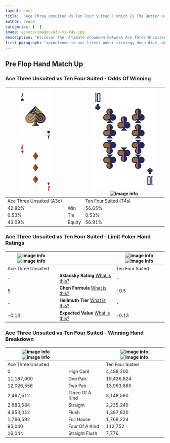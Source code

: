 ```yaml
---
layout: post
title:  "Ace Three Unsuited Vs Ten Four Suited | Which Is The Better Hand In Poker? A Complete Guide"
author: reece
categories: [  ]
image: assets/images/a3o-vs-t4s.jpg
description: "Discover the ultimate showdown between Ace Three Unsuited and Ten Four Suited in poker! Uncover the odds, strategies, and scenarios where one hand triumphs over the other. Get ready to up your poker game with this thrilling analysis."
first_paragraph: "<p>Welcome to our latest poker strategy deep dive, where we're pitting two distinct hands against each other in a high-stakes showdown: Ace Three Unsuited vs Ten Four Suited.</p><p>In the dynamic world of poker, every decision counts, and knowing which hand holds the upper hand is key to your success at the table.</p><p>In this article, we'll dissect these two hands, explore the scenarios where one dominates the other, and equip you with the knowledge to make strategic choices that can tip the odds in your favor.</p><p>Get ready to unravel the intriguing dynamics of these poker hands and elevate your game to new heights.</p>"
---
```




[comment]: # (sp0)

## Pre Flop Hand Match Up

<div class="table hand-ratings" markdown="1"> 



### Ace Three Unsuited vs Ten Four Suited - Odds Of Winning


    
| ![image info](assets/images/hand1/A.png) ![image info](assets/images/hand1/3o.png) |  | ![image info](assets/images/hand2/T.png) ![image info](assets/images/hand2/4s.png) |
| -------- | -------- | -------- |
| Ace Three Unsuited (A3o) |  | Ten Four Suited (T4s) |
| 42.82% | Win | 56.65% |
| 0.53% | Tie | 0.53% |
| 43.09% | Equity | 56.91% |




[comment]: # (sp1)



### Ace Three Unsuited vs Ten Four Suited - Limit Poker Hand Ratings


    
| ![image info](https://www.riverpairs.com/assets/images/hand1/A.png) ![image info](https://www.riverpairs.com/assets/images/hand1/3o.png) |  | ![image info](https://www.riverpairs.com/assets/images/hand2/T.png) ![image info](https://www.riverpairs.com/assets/images/hand2/4s.png) |
| -------- | -------- | -------- |
| Ace Three Unsuited |  | Ten Four Suited |
| - | **Sklansky Rating** [What is this?](/sklansky-rating-explained) | - |
| 5 | **Chen Formula** [What is this?](/chen-formula-explained) | -0.5 |
| - | **Hellmuth Tier** [What is this?](/Hellmuth-tier-explained) | - |
| -0.13 | **Expected Value** [What is this?](/expected-value-explained) | -0.13 |




[comment]: # (sp2)



### Ace Three Unsuited vs Ten Four Suited - Winning Hand Breakdown


    
| ![image info](https://www.riverpairs.com/assets/images/hand1/A.png) ![image info](https://www.riverpairs.com/assets/images/hand1/3o.png) |  | ![image info](https://www.riverpairs.com/assets/images/hand2/T.png) ![image info](https://www.riverpairs.com/assets/images/hand2/4s.png) |
| -------- | -------- | -------- |
| Ace Three Unsuited |  | Ten Four Suited |
| 0 | High Card | 4,498,200 |
| 11,187,000 | One Pair | 19,426,824 |
| 12,026,556 | Two Pair | 13,963,860 |
| 2,467,512 | Three Of A Kind | 3,148,560 |
| 2,683,584 | Straight | 2,235,240 |
| 4,953,012 | Flush | 1,397,820 |
| 1,766,592 | Full House | 1,768,224 |
| 95,040 | Four Of A Kind | 112,752 |
| 16,044 | Straight Flush | 7,776 |




[comment]: # (sp3)



</div>

[comment]: # (sp4)



[comment]: # (sp5)

